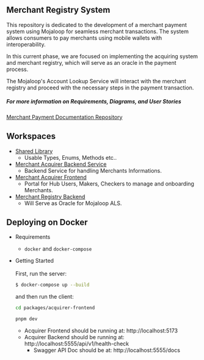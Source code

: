 ## Merchant Registry System

This repository is dedicated to the development of a merchant payment system
using Mojaloop for seamless merchant transactions. The system allows consumers
to pay merchants using mobile wallets with interoperability.

In this current phase, we are focused on implementing the acquiring system and
merchant registry, which will serve as an oracle in the payment process.

The Mojaloop's Account Lookup Service will interact with the merchant registry
and proceed with the necessary steps in the payment transaction.

##### For more information on Requirements, Diagrams, and User Stories

[Merchant Payment Documentation Repository](https://github.com/mojaloop/merchant-payment-docs/tree/master)

## Workspaces

- [Shared Library](./packages/shared-lib)
  - Usable Types, Enums, Methods etc..
- [Merchant Acquirer Backend Service](./packages/acquirer-backend)
  - Backend Service for handling Merchants Informations.
- [Merchant Acquirer Frontend](./packages/acquirer-frontend)
  - Portal for Hub Users, Makers, Checkers to manage and onboarding Merchants.
- [Merchant Registry Backend](./packages/acquirer-backend)
  - Will Serve as Oracle for Mojaloop ALS.

## Deploying on Docker

- Requirements

  - `docker` and `docker-compose`

- Getting Started
  <br />
  <br />
  First, run the server:
  ```bash
  $ docker-compose up --build
  ```
  and then run the client:
  ```bash
  cd packages/acquirer-frontend
  ```
  ```bash
  pnpm dev
  ```
  - Acquirer Frontend should be running at: http://localhost:5173
  - Acquirer Backend should be running at: http://localhost:5555/api/v1/health-check
    - Swagger API Doc should be at: http://localhost:5555/docs

